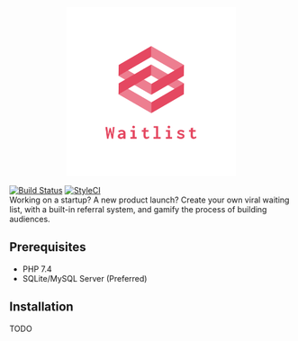 <p align="center">
<img src="resources/images/waitlist.png" alt="logo" width="300" />  
</p>

[![Build Status](https://travis-ci.org/heyitsbalazs/waitlist.svg?branch=master)](https://travis-ci.org/heyitsbalazs/waitlist)
[![StyleCI](https://github.styleci.io/repos/290447940/shield?branch=master&style=flat)](https://github.styleci.io/repos/290447940?branch=master)  
Working on a startup? A new product launch? Create your own viral waiting list, with a built-in referral system, and gamify the process of building audiences.

## Prerequisites
- PHP 7.4
- SQLite/MySQL Server (Preferred)

## Installation
TODO
